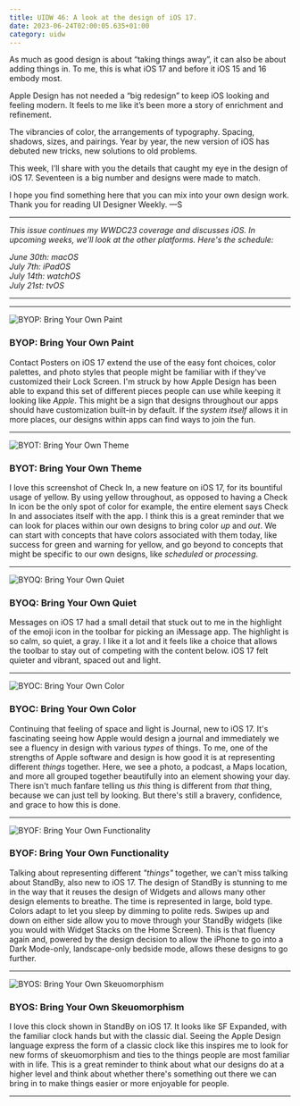 ```yaml
---
title: UIDW 46: A look at the design of iOS 17.
date: 2023-06-24T02:00:05.635+01:00
category: uidw
---
```


As much as good design is about “taking things away”, it can also be about adding things in. To me, this is what iOS 17 and before it iOS 15 and 16 embody most.

Apple Design has not needed a “big redesign” to keep iOS looking and feeling modern. It feels to me like it’s been more a story of enrichment and refinement.

The vibrancies of color, the arrangements of typography. Spacing, shadows, sizes, and pairings. Year by year, the new version of iOS has debuted new tricks, new solutions to old problems.

This week, I’ll share with you the details that caught my eye in the design of iOS 17\. Seventeen is a big number and designs were made to match.

I hope you find something here that you can mix into your own design work. Thank you for reading UI Designer Weekly. —S

---

_This issue continues my WWDC23 coverage and discusses iOS. In upcoming weeks, we'll look at the other platforms. Here's the schedule:_

_June 30th: macOS_  
_July 7th: iPadOS_  
_July 14th: watchOS_  
_July 21st: tvOS_

---

---

![](https://assets.sahandnayebaziz.org/byop:-bring-your-own-paint.jpeg "BYOP: Bring Your Own Paint") 

### BYOP: Bring Your Own Paint

Contact Posters on iOS 17 extend the use of the easy font choices, color palettes, and photo styles that people might be familiar with if they've customized their Lock Screen. I'm struck by how Apple Design has been able to expand this set of different pieces people can use while keeping it looking like _Apple_. This might be a sign that designs throughout our apps should have customization built-in by default. If the _system itself_ allows it in more places, our designs within apps can find ways to join the fun.

---

![](https://assets.sahandnayebaziz.org/byot:-bring-your-own-theme.jpeg "BYOT: Bring Your Own Theme") 

### BYOT: Bring Your Own Theme

I love this screenshot of Check In, a new feature on iOS 17, for its bountiful usage of yellow. By using yellow throughout, as opposed to having a Check In icon be the only spot of color for example, the entire element says Check In and associates itself with the app. I think this is a great reminder that we can look for places within our own designs to bring color _up_ and _out_. We can start with concepts that have colors associated with them today, like success for green and warning for yellow, and go beyond to concepts that might be specific to our own designs, like _scheduled_ or _processing_.

---

![](https://assets.sahandnayebaziz.org/byoq:-bring-your-own-quiet.jpeg "BYOQ: Bring Your Own Quiet") 

### BYOQ: Bring Your Own Quiet

Messages on iOS 17 had a small detail that stuck out to me in the highlight of the emoji icon in the toolbar for picking an iMessage app. The highlight is so calm, so quiet, a gray. I like it a lot and it feels like a choice that allows the toolbar to stay out of competing with the content below. iOS 17 felt quieter and vibrant, spaced out and light.

---

![](https://assets.sahandnayebaziz.org/byoc:-bring-your-own-color.jpeg "BYOC: Bring Your Own Color") 

### BYOC: Bring Your Own Color

Continuing that feeling of space and light is Journal, new to iOS 17\. It's fascinating seeing how Apple would design a journal and immediately we see a fluency in design with various _types_ of things. To me, one of the strengths of Apple software and design is how good it is at representing different _things_ together. Here, we see a photo, a podcast, a Maps location, and more all grouped together beautifully into an element showing your day. There isn't much fanfare telling us _this_ thing is different from _that_ thing, because we can just tell by looking. But there's still a bravery, confidence, and grace to how this is done.

---

![](https://assets.sahandnayebaziz.org/byof:-bring-your-own-functionality.jpeg "BYOF: Bring Your Own Functionality") 

### BYOF: Bring Your Own Functionality

Talking about representing different _"things"_ together, we can't miss talking about StandBy, also new to iOS 17\. The design of StandBy is stunning to me in the way that it reuses the design of Widgets and allows many other design elements to breathe. The time is represented in large, bold type. Colors adapt to let you sleep by dimming to polite reds. Swipes up and down on either side allow you to move through your StandBy widgets (like you would with Widget Stacks on the Home Screen). This is that fluency again and, powered by the design decision to allow the iPhone to go into a Dark Mode-only, landscape-only bedside mode, allows these designs to go further.

---

![](https://assets.sahandnayebaziz.org/byos:-bring-your-own-skeuomorphism.jpeg "BYOS: Bring Your Own Skeuomorphism") 

### BYOS: Bring Your Own Skeuomorphism

I love this clock shown in StandBy on iOS 17\. It looks like SF Expanded, with the familiar clock hands but with the classic dial. Seeing the Apple Design language express the form of a classic clock like this inspires me to look for new forms of skeuomorphism and ties to the things people are most familiar with in life. This is a great reminder to think about what our designs do at a higher level and think about whether there's something out there we can bring in to make things easier or more enjoyable for people.

---